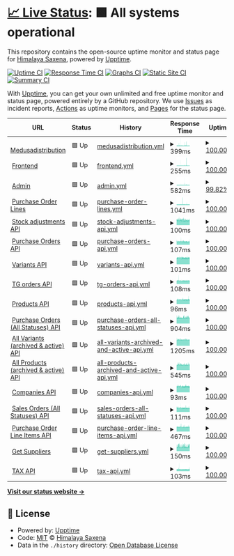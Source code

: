 # [📈 Live Status](https://demo.upptime.js.org): <!--live status--> **🟩 All systems operational**

This repository contains the open-source uptime monitor and status page for [Himalaya Saxena](https://demo.upptime.js.org), powered by [Upptime](https://github.com/upptime/upptime).

[![Uptime CI](https://github.com/himalayadevo/medusa_monitoring/workflows/Uptime%20CI/badge.svg)](https://github.com/himalayadevo/medusa_monitoring/actions?query=workflow%3A%22Uptime+CI%22)
[![Response Time CI](https://github.com/himalayadevo/medusa_monitoring/workflows/Response%20Time%20CI/badge.svg)](https://github.com/himalayadevo/medusa_monitoring/actions?query=workflow%3A%22Response+Time+CI%22)
[![Graphs CI](https://github.com/himalayadevo/medusa_monitoring/workflows/Graphs%20CI/badge.svg)](https://github.com/himalayadevo/medusa_monitoring/actions?query=workflow%3A%22Graphs+CI%22)
[![Static Site CI](https://github.com/himalayadevo/medusa_monitoring/workflows/Static%20Site%20CI/badge.svg)](https://github.com/himalayadevo/medusa_monitoring/actions?query=workflow%3A%22Static+Site+CI%22)
[![Summary CI](https://github.com/himalayadevo/medusa_monitoring/workflows/Summary%20CI/badge.svg)](https://github.com/himalayadevo/medusa_monitoring/actions?query=workflow%3A%22Summary+CI%22)

With [Upptime](https://upptime.js.org), you can get your own unlimited and free uptime monitor and status page, powered entirely by a GitHub repository. We use [Issues](https://github.com/himalayadevo/medusa_monitoring/issues) as incident reports, [Actions](https://github.com/himalayadevo/medusa_monitoring/actions) as uptime monitors, and [Pages](https://demo.upptime.js.org) for the status page.

<!--start: status pages-->
<!-- This summary is generated by Upptime (https://github.com/upptime/upptime) -->
<!-- Do not edit this manually, your changes will be overwritten -->
<!-- prettier-ignore -->
| URL | Status | History | Response Time | Uptime |
| --- | ------ | ------- | ------------- | ------ |
| <img alt="" src="https://favicons.githubusercontent.com/medusadistribution.com" height="13"> [Medusadistribution](https://medusadistribution.com/) | 🟩 Up | [medusadistribution.yml](https://github.com/himalayadevo/medusa_monitoring/commits/HEAD/history/medusadistribution.yml) | <details><summary><img alt="Response time graph" src="./graphs/medusadistribution/response-time-week.png" height="20"> 399ms</summary><br><a href="https://himalayadevo.github.io/medusa_monitoring/history/medusadistribution"><img alt="Response time 398" src="https://img.shields.io/endpoint?url=https%3A%2F%2Fraw.githubusercontent.com%2Fhimalayadevo%2Fmedusa_monitoring%2FHEAD%2Fapi%2Fmedusadistribution%2Fresponse-time.json"></a><br><a href="https://himalayadevo.github.io/medusa_monitoring/history/medusadistribution"><img alt="24-hour response time 356" src="https://img.shields.io/endpoint?url=https%3A%2F%2Fraw.githubusercontent.com%2Fhimalayadevo%2Fmedusa_monitoring%2FHEAD%2Fapi%2Fmedusadistribution%2Fresponse-time-day.json"></a><br><a href="https://himalayadevo.github.io/medusa_monitoring/history/medusadistribution"><img alt="7-day response time 399" src="https://img.shields.io/endpoint?url=https%3A%2F%2Fraw.githubusercontent.com%2Fhimalayadevo%2Fmedusa_monitoring%2FHEAD%2Fapi%2Fmedusadistribution%2Fresponse-time-week.json"></a><br><a href="https://himalayadevo.github.io/medusa_monitoring/history/medusadistribution"><img alt="30-day response time 398" src="https://img.shields.io/endpoint?url=https%3A%2F%2Fraw.githubusercontent.com%2Fhimalayadevo%2Fmedusa_monitoring%2FHEAD%2Fapi%2Fmedusadistribution%2Fresponse-time-month.json"></a><br><a href="https://himalayadevo.github.io/medusa_monitoring/history/medusadistribution"><img alt="1-year response time 398" src="https://img.shields.io/endpoint?url=https%3A%2F%2Fraw.githubusercontent.com%2Fhimalayadevo%2Fmedusa_monitoring%2FHEAD%2Fapi%2Fmedusadistribution%2Fresponse-time-year.json"></a></details> | <details><summary><a href="https://himalayadevo.github.io/medusa_monitoring/history/medusadistribution">100.00%</a></summary><a href="https://himalayadevo.github.io/medusa_monitoring/history/medusadistribution"><img alt="All-time uptime 100.00%" src="https://img.shields.io/endpoint?url=https%3A%2F%2Fraw.githubusercontent.com%2Fhimalayadevo%2Fmedusa_monitoring%2FHEAD%2Fapi%2Fmedusadistribution%2Fuptime.json"></a><br><a href="https://himalayadevo.github.io/medusa_monitoring/history/medusadistribution"><img alt="24-hour uptime 100.00%" src="https://img.shields.io/endpoint?url=https%3A%2F%2Fraw.githubusercontent.com%2Fhimalayadevo%2Fmedusa_monitoring%2FHEAD%2Fapi%2Fmedusadistribution%2Fuptime-day.json"></a><br><a href="https://himalayadevo.github.io/medusa_monitoring/history/medusadistribution"><img alt="7-day uptime 100.00%" src="https://img.shields.io/endpoint?url=https%3A%2F%2Fraw.githubusercontent.com%2Fhimalayadevo%2Fmedusa_monitoring%2FHEAD%2Fapi%2Fmedusadistribution%2Fuptime-week.json"></a><br><a href="https://himalayadevo.github.io/medusa_monitoring/history/medusadistribution"><img alt="30-day uptime 100.00%" src="https://img.shields.io/endpoint?url=https%3A%2F%2Fraw.githubusercontent.com%2Fhimalayadevo%2Fmedusa_monitoring%2FHEAD%2Fapi%2Fmedusadistribution%2Fuptime-month.json"></a><br><a href="https://himalayadevo.github.io/medusa_monitoring/history/medusadistribution"><img alt="1-year uptime 100.00%" src="https://img.shields.io/endpoint?url=https%3A%2F%2Fraw.githubusercontent.com%2Fhimalayadevo%2Fmedusa_monitoring%2FHEAD%2Fapi%2Fmedusadistribution%2Fuptime-year.json"></a></details>
| <img alt="" src="https://favicons.githubusercontent.com/beta.medusadistribution.com" height="13"> [Frontend](https://beta.medusadistribution.com/) | 🟩 Up | [frontend.yml](https://github.com/himalayadevo/medusa_monitoring/commits/HEAD/history/frontend.yml) | <details><summary><img alt="Response time graph" src="./graphs/frontend/response-time-week.png" height="20"> 255ms</summary><br><a href="https://himalayadevo.github.io/medusa_monitoring/history/frontend"><img alt="Response time 253" src="https://img.shields.io/endpoint?url=https%3A%2F%2Fraw.githubusercontent.com%2Fhimalayadevo%2Fmedusa_monitoring%2FHEAD%2Fapi%2Ffrontend%2Fresponse-time.json"></a><br><a href="https://himalayadevo.github.io/medusa_monitoring/history/frontend"><img alt="24-hour response time 221" src="https://img.shields.io/endpoint?url=https%3A%2F%2Fraw.githubusercontent.com%2Fhimalayadevo%2Fmedusa_monitoring%2FHEAD%2Fapi%2Ffrontend%2Fresponse-time-day.json"></a><br><a href="https://himalayadevo.github.io/medusa_monitoring/history/frontend"><img alt="7-day response time 255" src="https://img.shields.io/endpoint?url=https%3A%2F%2Fraw.githubusercontent.com%2Fhimalayadevo%2Fmedusa_monitoring%2FHEAD%2Fapi%2Ffrontend%2Fresponse-time-week.json"></a><br><a href="https://himalayadevo.github.io/medusa_monitoring/history/frontend"><img alt="30-day response time 253" src="https://img.shields.io/endpoint?url=https%3A%2F%2Fraw.githubusercontent.com%2Fhimalayadevo%2Fmedusa_monitoring%2FHEAD%2Fapi%2Ffrontend%2Fresponse-time-month.json"></a><br><a href="https://himalayadevo.github.io/medusa_monitoring/history/frontend"><img alt="1-year response time 253" src="https://img.shields.io/endpoint?url=https%3A%2F%2Fraw.githubusercontent.com%2Fhimalayadevo%2Fmedusa_monitoring%2FHEAD%2Fapi%2Ffrontend%2Fresponse-time-year.json"></a></details> | <details><summary><a href="https://himalayadevo.github.io/medusa_monitoring/history/frontend">100.00%</a></summary><a href="https://himalayadevo.github.io/medusa_monitoring/history/frontend"><img alt="All-time uptime 100.00%" src="https://img.shields.io/endpoint?url=https%3A%2F%2Fraw.githubusercontent.com%2Fhimalayadevo%2Fmedusa_monitoring%2FHEAD%2Fapi%2Ffrontend%2Fuptime.json"></a><br><a href="https://himalayadevo.github.io/medusa_monitoring/history/frontend"><img alt="24-hour uptime 100.00%" src="https://img.shields.io/endpoint?url=https%3A%2F%2Fraw.githubusercontent.com%2Fhimalayadevo%2Fmedusa_monitoring%2FHEAD%2Fapi%2Ffrontend%2Fuptime-day.json"></a><br><a href="https://himalayadevo.github.io/medusa_monitoring/history/frontend"><img alt="7-day uptime 100.00%" src="https://img.shields.io/endpoint?url=https%3A%2F%2Fraw.githubusercontent.com%2Fhimalayadevo%2Fmedusa_monitoring%2FHEAD%2Fapi%2Ffrontend%2Fuptime-week.json"></a><br><a href="https://himalayadevo.github.io/medusa_monitoring/history/frontend"><img alt="30-day uptime 100.00%" src="https://img.shields.io/endpoint?url=https%3A%2F%2Fraw.githubusercontent.com%2Fhimalayadevo%2Fmedusa_monitoring%2FHEAD%2Fapi%2Ffrontend%2Fuptime-month.json"></a><br><a href="https://himalayadevo.github.io/medusa_monitoring/history/frontend"><img alt="1-year uptime 100.00%" src="https://img.shields.io/endpoint?url=https%3A%2F%2Fraw.githubusercontent.com%2Fhimalayadevo%2Fmedusa_monitoring%2FHEAD%2Fapi%2Ffrontend%2Fuptime-year.json"></a></details>
| <img alt="" src="https://favicons.githubusercontent.com/admin.medusadistribution.com" height="13"> [Admin](https://admin.medusadistribution.com/) | 🟩 Up | [admin.yml](https://github.com/himalayadevo/medusa_monitoring/commits/HEAD/history/admin.yml) | <details><summary><img alt="Response time graph" src="./graphs/admin/response-time-week.png" height="20"> 582ms</summary><br><a href="https://himalayadevo.github.io/medusa_monitoring/history/admin"><img alt="Response time 628" src="https://img.shields.io/endpoint?url=https%3A%2F%2Fraw.githubusercontent.com%2Fhimalayadevo%2Fmedusa_monitoring%2FHEAD%2Fapi%2Fadmin%2Fresponse-time.json"></a><br><a href="https://himalayadevo.github.io/medusa_monitoring/history/admin"><img alt="24-hour response time 541" src="https://img.shields.io/endpoint?url=https%3A%2F%2Fraw.githubusercontent.com%2Fhimalayadevo%2Fmedusa_monitoring%2FHEAD%2Fapi%2Fadmin%2Fresponse-time-day.json"></a><br><a href="https://himalayadevo.github.io/medusa_monitoring/history/admin"><img alt="7-day response time 582" src="https://img.shields.io/endpoint?url=https%3A%2F%2Fraw.githubusercontent.com%2Fhimalayadevo%2Fmedusa_monitoring%2FHEAD%2Fapi%2Fadmin%2Fresponse-time-week.json"></a><br><a href="https://himalayadevo.github.io/medusa_monitoring/history/admin"><img alt="30-day response time 628" src="https://img.shields.io/endpoint?url=https%3A%2F%2Fraw.githubusercontent.com%2Fhimalayadevo%2Fmedusa_monitoring%2FHEAD%2Fapi%2Fadmin%2Fresponse-time-month.json"></a><br><a href="https://himalayadevo.github.io/medusa_monitoring/history/admin"><img alt="1-year response time 628" src="https://img.shields.io/endpoint?url=https%3A%2F%2Fraw.githubusercontent.com%2Fhimalayadevo%2Fmedusa_monitoring%2FHEAD%2Fapi%2Fadmin%2Fresponse-time-year.json"></a></details> | <details><summary><a href="https://himalayadevo.github.io/medusa_monitoring/history/admin">99.82%</a></summary><a href="https://himalayadevo.github.io/medusa_monitoring/history/admin"><img alt="All-time uptime 99.84%" src="https://img.shields.io/endpoint?url=https%3A%2F%2Fraw.githubusercontent.com%2Fhimalayadevo%2Fmedusa_monitoring%2FHEAD%2Fapi%2Fadmin%2Fuptime.json"></a><br><a href="https://himalayadevo.github.io/medusa_monitoring/history/admin"><img alt="24-hour uptime 100.00%" src="https://img.shields.io/endpoint?url=https%3A%2F%2Fraw.githubusercontent.com%2Fhimalayadevo%2Fmedusa_monitoring%2FHEAD%2Fapi%2Fadmin%2Fuptime-day.json"></a><br><a href="https://himalayadevo.github.io/medusa_monitoring/history/admin"><img alt="7-day uptime 99.82%" src="https://img.shields.io/endpoint?url=https%3A%2F%2Fraw.githubusercontent.com%2Fhimalayadevo%2Fmedusa_monitoring%2FHEAD%2Fapi%2Fadmin%2Fuptime-week.json"></a><br><a href="https://himalayadevo.github.io/medusa_monitoring/history/admin"><img alt="30-day uptime 99.84%" src="https://img.shields.io/endpoint?url=https%3A%2F%2Fraw.githubusercontent.com%2Fhimalayadevo%2Fmedusa_monitoring%2FHEAD%2Fapi%2Fadmin%2Fuptime-month.json"></a><br><a href="https://himalayadevo.github.io/medusa_monitoring/history/admin"><img alt="1-year uptime 99.84%" src="https://img.shields.io/endpoint?url=https%3A%2F%2Fraw.githubusercontent.com%2Fhimalayadevo%2Fmedusa_monitoring%2FHEAD%2Fapi%2Fadmin%2Fuptime-year.json"></a></details>
| <img alt="" src="https://favicons.githubusercontent.com/api.tradegecko.com" height="13"> [Purchase Order Lines](https://api.tradegecko.com/purchase_order_line_items?limit=250&page=next) | 🟩 Up | [purchase-order-lines.yml](https://github.com/himalayadevo/medusa_monitoring/commits/HEAD/history/purchase-order-lines.yml) | <details><summary><img alt="Response time graph" src="./graphs/purchase-order-lines/response-time-week.png" height="20"> 1041ms</summary><br><a href="https://himalayadevo.github.io/medusa_monitoring/history/purchase-order-lines"><img alt="Response time 1041" src="https://img.shields.io/endpoint?url=https%3A%2F%2Fraw.githubusercontent.com%2Fhimalayadevo%2Fmedusa_monitoring%2FHEAD%2Fapi%2Fpurchase-order-lines%2Fresponse-time.json"></a><br><a href="https://himalayadevo.github.io/medusa_monitoring/history/purchase-order-lines"><img alt="24-hour response time 1028" src="https://img.shields.io/endpoint?url=https%3A%2F%2Fraw.githubusercontent.com%2Fhimalayadevo%2Fmedusa_monitoring%2FHEAD%2Fapi%2Fpurchase-order-lines%2Fresponse-time-day.json"></a><br><a href="https://himalayadevo.github.io/medusa_monitoring/history/purchase-order-lines"><img alt="7-day response time 1041" src="https://img.shields.io/endpoint?url=https%3A%2F%2Fraw.githubusercontent.com%2Fhimalayadevo%2Fmedusa_monitoring%2FHEAD%2Fapi%2Fpurchase-order-lines%2Fresponse-time-week.json"></a><br><a href="https://himalayadevo.github.io/medusa_monitoring/history/purchase-order-lines"><img alt="30-day response time 1041" src="https://img.shields.io/endpoint?url=https%3A%2F%2Fraw.githubusercontent.com%2Fhimalayadevo%2Fmedusa_monitoring%2FHEAD%2Fapi%2Fpurchase-order-lines%2Fresponse-time-month.json"></a><br><a href="https://himalayadevo.github.io/medusa_monitoring/history/purchase-order-lines"><img alt="1-year response time 1041" src="https://img.shields.io/endpoint?url=https%3A%2F%2Fraw.githubusercontent.com%2Fhimalayadevo%2Fmedusa_monitoring%2FHEAD%2Fapi%2Fpurchase-order-lines%2Fresponse-time-year.json"></a></details> | <details><summary><a href="https://himalayadevo.github.io/medusa_monitoring/history/purchase-order-lines">100.00%</a></summary><a href="https://himalayadevo.github.io/medusa_monitoring/history/purchase-order-lines"><img alt="All-time uptime 100.00%" src="https://img.shields.io/endpoint?url=https%3A%2F%2Fraw.githubusercontent.com%2Fhimalayadevo%2Fmedusa_monitoring%2FHEAD%2Fapi%2Fpurchase-order-lines%2Fuptime.json"></a><br><a href="https://himalayadevo.github.io/medusa_monitoring/history/purchase-order-lines"><img alt="24-hour uptime 100.00%" src="https://img.shields.io/endpoint?url=https%3A%2F%2Fraw.githubusercontent.com%2Fhimalayadevo%2Fmedusa_monitoring%2FHEAD%2Fapi%2Fpurchase-order-lines%2Fuptime-day.json"></a><br><a href="https://himalayadevo.github.io/medusa_monitoring/history/purchase-order-lines"><img alt="7-day uptime 100.00%" src="https://img.shields.io/endpoint?url=https%3A%2F%2Fraw.githubusercontent.com%2Fhimalayadevo%2Fmedusa_monitoring%2FHEAD%2Fapi%2Fpurchase-order-lines%2Fuptime-week.json"></a><br><a href="https://himalayadevo.github.io/medusa_monitoring/history/purchase-order-lines"><img alt="30-day uptime 100.00%" src="https://img.shields.io/endpoint?url=https%3A%2F%2Fraw.githubusercontent.com%2Fhimalayadevo%2Fmedusa_monitoring%2FHEAD%2Fapi%2Fpurchase-order-lines%2Fuptime-month.json"></a><br><a href="https://himalayadevo.github.io/medusa_monitoring/history/purchase-order-lines"><img alt="1-year uptime 100.00%" src="https://img.shields.io/endpoint?url=https%3A%2F%2Fraw.githubusercontent.com%2Fhimalayadevo%2Fmedusa_monitoring%2FHEAD%2Fapi%2Fpurchase-order-lines%2Fuptime-year.json"></a></details>
| <img alt="" src="https://favicons.githubusercontent.com/api.tradegecko.com" height="13"> [Stock adjustments API](https://api.tradegecko.com/stock_adjustments/6114387) | 🟩 Up | [stock-adjustments-api.yml](https://github.com/himalayadevo/medusa_monitoring/commits/HEAD/history/stock-adjustments-api.yml) | <details><summary><img alt="Response time graph" src="./graphs/stock-adjustments-api/response-time-week.png" height="20"> 100ms</summary><br><a href="https://himalayadevo.github.io/medusa_monitoring/history/stock-adjustments-api"><img alt="Response time 100" src="https://img.shields.io/endpoint?url=https%3A%2F%2Fraw.githubusercontent.com%2Fhimalayadevo%2Fmedusa_monitoring%2FHEAD%2Fapi%2Fstock-adjustments-api%2Fresponse-time.json"></a><br><a href="https://himalayadevo.github.io/medusa_monitoring/history/stock-adjustments-api"><img alt="24-hour response time 95" src="https://img.shields.io/endpoint?url=https%3A%2F%2Fraw.githubusercontent.com%2Fhimalayadevo%2Fmedusa_monitoring%2FHEAD%2Fapi%2Fstock-adjustments-api%2Fresponse-time-day.json"></a><br><a href="https://himalayadevo.github.io/medusa_monitoring/history/stock-adjustments-api"><img alt="7-day response time 100" src="https://img.shields.io/endpoint?url=https%3A%2F%2Fraw.githubusercontent.com%2Fhimalayadevo%2Fmedusa_monitoring%2FHEAD%2Fapi%2Fstock-adjustments-api%2Fresponse-time-week.json"></a><br><a href="https://himalayadevo.github.io/medusa_monitoring/history/stock-adjustments-api"><img alt="30-day response time 100" src="https://img.shields.io/endpoint?url=https%3A%2F%2Fraw.githubusercontent.com%2Fhimalayadevo%2Fmedusa_monitoring%2FHEAD%2Fapi%2Fstock-adjustments-api%2Fresponse-time-month.json"></a><br><a href="https://himalayadevo.github.io/medusa_monitoring/history/stock-adjustments-api"><img alt="1-year response time 100" src="https://img.shields.io/endpoint?url=https%3A%2F%2Fraw.githubusercontent.com%2Fhimalayadevo%2Fmedusa_monitoring%2FHEAD%2Fapi%2Fstock-adjustments-api%2Fresponse-time-year.json"></a></details> | <details><summary><a href="https://himalayadevo.github.io/medusa_monitoring/history/stock-adjustments-api">100.00%</a></summary><a href="https://himalayadevo.github.io/medusa_monitoring/history/stock-adjustments-api"><img alt="All-time uptime 100.00%" src="https://img.shields.io/endpoint?url=https%3A%2F%2Fraw.githubusercontent.com%2Fhimalayadevo%2Fmedusa_monitoring%2FHEAD%2Fapi%2Fstock-adjustments-api%2Fuptime.json"></a><br><a href="https://himalayadevo.github.io/medusa_monitoring/history/stock-adjustments-api"><img alt="24-hour uptime 100.00%" src="https://img.shields.io/endpoint?url=https%3A%2F%2Fraw.githubusercontent.com%2Fhimalayadevo%2Fmedusa_monitoring%2FHEAD%2Fapi%2Fstock-adjustments-api%2Fuptime-day.json"></a><br><a href="https://himalayadevo.github.io/medusa_monitoring/history/stock-adjustments-api"><img alt="7-day uptime 100.00%" src="https://img.shields.io/endpoint?url=https%3A%2F%2Fraw.githubusercontent.com%2Fhimalayadevo%2Fmedusa_monitoring%2FHEAD%2Fapi%2Fstock-adjustments-api%2Fuptime-week.json"></a><br><a href="https://himalayadevo.github.io/medusa_monitoring/history/stock-adjustments-api"><img alt="30-day uptime 100.00%" src="https://img.shields.io/endpoint?url=https%3A%2F%2Fraw.githubusercontent.com%2Fhimalayadevo%2Fmedusa_monitoring%2FHEAD%2Fapi%2Fstock-adjustments-api%2Fuptime-month.json"></a><br><a href="https://himalayadevo.github.io/medusa_monitoring/history/stock-adjustments-api"><img alt="1-year uptime 100.00%" src="https://img.shields.io/endpoint?url=https%3A%2F%2Fraw.githubusercontent.com%2Fhimalayadevo%2Fmedusa_monitoring%2FHEAD%2Fapi%2Fstock-adjustments-api%2Fuptime-year.json"></a></details>
| <img alt="" src="https://favicons.githubusercontent.com/api.tradegecko.com" height="13"> [Purchase Orders API](https://api.tradegecko.com/purchase_orders/1711730) | 🟩 Up | [purchase-orders-api.yml](https://github.com/himalayadevo/medusa_monitoring/commits/HEAD/history/purchase-orders-api.yml) | <details><summary><img alt="Response time graph" src="./graphs/purchase-orders-api/response-time-week.png" height="20"> 107ms</summary><br><a href="https://himalayadevo.github.io/medusa_monitoring/history/purchase-orders-api"><img alt="Response time 107" src="https://img.shields.io/endpoint?url=https%3A%2F%2Fraw.githubusercontent.com%2Fhimalayadevo%2Fmedusa_monitoring%2FHEAD%2Fapi%2Fpurchase-orders-api%2Fresponse-time.json"></a><br><a href="https://himalayadevo.github.io/medusa_monitoring/history/purchase-orders-api"><img alt="24-hour response time 103" src="https://img.shields.io/endpoint?url=https%3A%2F%2Fraw.githubusercontent.com%2Fhimalayadevo%2Fmedusa_monitoring%2FHEAD%2Fapi%2Fpurchase-orders-api%2Fresponse-time-day.json"></a><br><a href="https://himalayadevo.github.io/medusa_monitoring/history/purchase-orders-api"><img alt="7-day response time 107" src="https://img.shields.io/endpoint?url=https%3A%2F%2Fraw.githubusercontent.com%2Fhimalayadevo%2Fmedusa_monitoring%2FHEAD%2Fapi%2Fpurchase-orders-api%2Fresponse-time-week.json"></a><br><a href="https://himalayadevo.github.io/medusa_monitoring/history/purchase-orders-api"><img alt="30-day response time 107" src="https://img.shields.io/endpoint?url=https%3A%2F%2Fraw.githubusercontent.com%2Fhimalayadevo%2Fmedusa_monitoring%2FHEAD%2Fapi%2Fpurchase-orders-api%2Fresponse-time-month.json"></a><br><a href="https://himalayadevo.github.io/medusa_monitoring/history/purchase-orders-api"><img alt="1-year response time 107" src="https://img.shields.io/endpoint?url=https%3A%2F%2Fraw.githubusercontent.com%2Fhimalayadevo%2Fmedusa_monitoring%2FHEAD%2Fapi%2Fpurchase-orders-api%2Fresponse-time-year.json"></a></details> | <details><summary><a href="https://himalayadevo.github.io/medusa_monitoring/history/purchase-orders-api">100.00%</a></summary><a href="https://himalayadevo.github.io/medusa_monitoring/history/purchase-orders-api"><img alt="All-time uptime 100.00%" src="https://img.shields.io/endpoint?url=https%3A%2F%2Fraw.githubusercontent.com%2Fhimalayadevo%2Fmedusa_monitoring%2FHEAD%2Fapi%2Fpurchase-orders-api%2Fuptime.json"></a><br><a href="https://himalayadevo.github.io/medusa_monitoring/history/purchase-orders-api"><img alt="24-hour uptime 100.00%" src="https://img.shields.io/endpoint?url=https%3A%2F%2Fraw.githubusercontent.com%2Fhimalayadevo%2Fmedusa_monitoring%2FHEAD%2Fapi%2Fpurchase-orders-api%2Fuptime-day.json"></a><br><a href="https://himalayadevo.github.io/medusa_monitoring/history/purchase-orders-api"><img alt="7-day uptime 100.00%" src="https://img.shields.io/endpoint?url=https%3A%2F%2Fraw.githubusercontent.com%2Fhimalayadevo%2Fmedusa_monitoring%2FHEAD%2Fapi%2Fpurchase-orders-api%2Fuptime-week.json"></a><br><a href="https://himalayadevo.github.io/medusa_monitoring/history/purchase-orders-api"><img alt="30-day uptime 100.00%" src="https://img.shields.io/endpoint?url=https%3A%2F%2Fraw.githubusercontent.com%2Fhimalayadevo%2Fmedusa_monitoring%2FHEAD%2Fapi%2Fpurchase-orders-api%2Fuptime-month.json"></a><br><a href="https://himalayadevo.github.io/medusa_monitoring/history/purchase-orders-api"><img alt="1-year uptime 100.00%" src="https://img.shields.io/endpoint?url=https%3A%2F%2Fraw.githubusercontent.com%2Fhimalayadevo%2Fmedusa_monitoring%2FHEAD%2Fapi%2Fpurchase-orders-api%2Fuptime-year.json"></a></details>
| <img alt="" src="https://favicons.githubusercontent.com/api.tradegecko.com" height="13"> [Variants API](https://api.tradegecko.com/variants/70061913) | 🟩 Up | [variants-api.yml](https://github.com/himalayadevo/medusa_monitoring/commits/HEAD/history/variants-api.yml) | <details><summary><img alt="Response time graph" src="./graphs/variants-api/response-time-week.png" height="20"> 101ms</summary><br><a href="https://himalayadevo.github.io/medusa_monitoring/history/variants-api"><img alt="Response time 101" src="https://img.shields.io/endpoint?url=https%3A%2F%2Fraw.githubusercontent.com%2Fhimalayadevo%2Fmedusa_monitoring%2FHEAD%2Fapi%2Fvariants-api%2Fresponse-time.json"></a><br><a href="https://himalayadevo.github.io/medusa_monitoring/history/variants-api"><img alt="24-hour response time 100" src="https://img.shields.io/endpoint?url=https%3A%2F%2Fraw.githubusercontent.com%2Fhimalayadevo%2Fmedusa_monitoring%2FHEAD%2Fapi%2Fvariants-api%2Fresponse-time-day.json"></a><br><a href="https://himalayadevo.github.io/medusa_monitoring/history/variants-api"><img alt="7-day response time 101" src="https://img.shields.io/endpoint?url=https%3A%2F%2Fraw.githubusercontent.com%2Fhimalayadevo%2Fmedusa_monitoring%2FHEAD%2Fapi%2Fvariants-api%2Fresponse-time-week.json"></a><br><a href="https://himalayadevo.github.io/medusa_monitoring/history/variants-api"><img alt="30-day response time 101" src="https://img.shields.io/endpoint?url=https%3A%2F%2Fraw.githubusercontent.com%2Fhimalayadevo%2Fmedusa_monitoring%2FHEAD%2Fapi%2Fvariants-api%2Fresponse-time-month.json"></a><br><a href="https://himalayadevo.github.io/medusa_monitoring/history/variants-api"><img alt="1-year response time 101" src="https://img.shields.io/endpoint?url=https%3A%2F%2Fraw.githubusercontent.com%2Fhimalayadevo%2Fmedusa_monitoring%2FHEAD%2Fapi%2Fvariants-api%2Fresponse-time-year.json"></a></details> | <details><summary><a href="https://himalayadevo.github.io/medusa_monitoring/history/variants-api">100.00%</a></summary><a href="https://himalayadevo.github.io/medusa_monitoring/history/variants-api"><img alt="All-time uptime 100.00%" src="https://img.shields.io/endpoint?url=https%3A%2F%2Fraw.githubusercontent.com%2Fhimalayadevo%2Fmedusa_monitoring%2FHEAD%2Fapi%2Fvariants-api%2Fuptime.json"></a><br><a href="https://himalayadevo.github.io/medusa_monitoring/history/variants-api"><img alt="24-hour uptime 100.00%" src="https://img.shields.io/endpoint?url=https%3A%2F%2Fraw.githubusercontent.com%2Fhimalayadevo%2Fmedusa_monitoring%2FHEAD%2Fapi%2Fvariants-api%2Fuptime-day.json"></a><br><a href="https://himalayadevo.github.io/medusa_monitoring/history/variants-api"><img alt="7-day uptime 100.00%" src="https://img.shields.io/endpoint?url=https%3A%2F%2Fraw.githubusercontent.com%2Fhimalayadevo%2Fmedusa_monitoring%2FHEAD%2Fapi%2Fvariants-api%2Fuptime-week.json"></a><br><a href="https://himalayadevo.github.io/medusa_monitoring/history/variants-api"><img alt="30-day uptime 100.00%" src="https://img.shields.io/endpoint?url=https%3A%2F%2Fraw.githubusercontent.com%2Fhimalayadevo%2Fmedusa_monitoring%2FHEAD%2Fapi%2Fvariants-api%2Fuptime-month.json"></a><br><a href="https://himalayadevo.github.io/medusa_monitoring/history/variants-api"><img alt="1-year uptime 100.00%" src="https://img.shields.io/endpoint?url=https%3A%2F%2Fraw.githubusercontent.com%2Fhimalayadevo%2Fmedusa_monitoring%2FHEAD%2Fapi%2Fvariants-api%2Fuptime-year.json"></a></details>
| <img alt="" src="https://favicons.githubusercontent.com/api.tradegecko.com" height="13"> [TG orders API](https://api.tradegecko.com/orders/91163271) | 🟩 Up | [tg-orders-api.yml](https://github.com/himalayadevo/medusa_monitoring/commits/HEAD/history/tg-orders-api.yml) | <details><summary><img alt="Response time graph" src="./graphs/tg-orders-api/response-time-week.png" height="20"> 108ms</summary><br><a href="https://himalayadevo.github.io/medusa_monitoring/history/tg-orders-api"><img alt="Response time 108" src="https://img.shields.io/endpoint?url=https%3A%2F%2Fraw.githubusercontent.com%2Fhimalayadevo%2Fmedusa_monitoring%2FHEAD%2Fapi%2Ftg-orders-api%2Fresponse-time.json"></a><br><a href="https://himalayadevo.github.io/medusa_monitoring/history/tg-orders-api"><img alt="24-hour response time 106" src="https://img.shields.io/endpoint?url=https%3A%2F%2Fraw.githubusercontent.com%2Fhimalayadevo%2Fmedusa_monitoring%2FHEAD%2Fapi%2Ftg-orders-api%2Fresponse-time-day.json"></a><br><a href="https://himalayadevo.github.io/medusa_monitoring/history/tg-orders-api"><img alt="7-day response time 108" src="https://img.shields.io/endpoint?url=https%3A%2F%2Fraw.githubusercontent.com%2Fhimalayadevo%2Fmedusa_monitoring%2FHEAD%2Fapi%2Ftg-orders-api%2Fresponse-time-week.json"></a><br><a href="https://himalayadevo.github.io/medusa_monitoring/history/tg-orders-api"><img alt="30-day response time 108" src="https://img.shields.io/endpoint?url=https%3A%2F%2Fraw.githubusercontent.com%2Fhimalayadevo%2Fmedusa_monitoring%2FHEAD%2Fapi%2Ftg-orders-api%2Fresponse-time-month.json"></a><br><a href="https://himalayadevo.github.io/medusa_monitoring/history/tg-orders-api"><img alt="1-year response time 108" src="https://img.shields.io/endpoint?url=https%3A%2F%2Fraw.githubusercontent.com%2Fhimalayadevo%2Fmedusa_monitoring%2FHEAD%2Fapi%2Ftg-orders-api%2Fresponse-time-year.json"></a></details> | <details><summary><a href="https://himalayadevo.github.io/medusa_monitoring/history/tg-orders-api">100.00%</a></summary><a href="https://himalayadevo.github.io/medusa_monitoring/history/tg-orders-api"><img alt="All-time uptime 100.00%" src="https://img.shields.io/endpoint?url=https%3A%2F%2Fraw.githubusercontent.com%2Fhimalayadevo%2Fmedusa_monitoring%2FHEAD%2Fapi%2Ftg-orders-api%2Fuptime.json"></a><br><a href="https://himalayadevo.github.io/medusa_monitoring/history/tg-orders-api"><img alt="24-hour uptime 100.00%" src="https://img.shields.io/endpoint?url=https%3A%2F%2Fraw.githubusercontent.com%2Fhimalayadevo%2Fmedusa_monitoring%2FHEAD%2Fapi%2Ftg-orders-api%2Fuptime-day.json"></a><br><a href="https://himalayadevo.github.io/medusa_monitoring/history/tg-orders-api"><img alt="7-day uptime 100.00%" src="https://img.shields.io/endpoint?url=https%3A%2F%2Fraw.githubusercontent.com%2Fhimalayadevo%2Fmedusa_monitoring%2FHEAD%2Fapi%2Ftg-orders-api%2Fuptime-week.json"></a><br><a href="https://himalayadevo.github.io/medusa_monitoring/history/tg-orders-api"><img alt="30-day uptime 100.00%" src="https://img.shields.io/endpoint?url=https%3A%2F%2Fraw.githubusercontent.com%2Fhimalayadevo%2Fmedusa_monitoring%2FHEAD%2Fapi%2Ftg-orders-api%2Fuptime-month.json"></a><br><a href="https://himalayadevo.github.io/medusa_monitoring/history/tg-orders-api"><img alt="1-year uptime 100.00%" src="https://img.shields.io/endpoint?url=https%3A%2F%2Fraw.githubusercontent.com%2Fhimalayadevo%2Fmedusa_monitoring%2FHEAD%2Fapi%2Ftg-orders-api%2Fuptime-year.json"></a></details>
| <img alt="" src="https://favicons.githubusercontent.com/api.tradegecko.com" height="13"> [Products API](https://api.tradegecko.com/products/39126162) | 🟩 Up | [products-api.yml](https://github.com/himalayadevo/medusa_monitoring/commits/HEAD/history/products-api.yml) | <details><summary><img alt="Response time graph" src="./graphs/products-api/response-time-week.png" height="20"> 96ms</summary><br><a href="https://himalayadevo.github.io/medusa_monitoring/history/products-api"><img alt="Response time 96" src="https://img.shields.io/endpoint?url=https%3A%2F%2Fraw.githubusercontent.com%2Fhimalayadevo%2Fmedusa_monitoring%2FHEAD%2Fapi%2Fproducts-api%2Fresponse-time.json"></a><br><a href="https://himalayadevo.github.io/medusa_monitoring/history/products-api"><img alt="24-hour response time 95" src="https://img.shields.io/endpoint?url=https%3A%2F%2Fraw.githubusercontent.com%2Fhimalayadevo%2Fmedusa_monitoring%2FHEAD%2Fapi%2Fproducts-api%2Fresponse-time-day.json"></a><br><a href="https://himalayadevo.github.io/medusa_monitoring/history/products-api"><img alt="7-day response time 96" src="https://img.shields.io/endpoint?url=https%3A%2F%2Fraw.githubusercontent.com%2Fhimalayadevo%2Fmedusa_monitoring%2FHEAD%2Fapi%2Fproducts-api%2Fresponse-time-week.json"></a><br><a href="https://himalayadevo.github.io/medusa_monitoring/history/products-api"><img alt="30-day response time 96" src="https://img.shields.io/endpoint?url=https%3A%2F%2Fraw.githubusercontent.com%2Fhimalayadevo%2Fmedusa_monitoring%2FHEAD%2Fapi%2Fproducts-api%2Fresponse-time-month.json"></a><br><a href="https://himalayadevo.github.io/medusa_monitoring/history/products-api"><img alt="1-year response time 96" src="https://img.shields.io/endpoint?url=https%3A%2F%2Fraw.githubusercontent.com%2Fhimalayadevo%2Fmedusa_monitoring%2FHEAD%2Fapi%2Fproducts-api%2Fresponse-time-year.json"></a></details> | <details><summary><a href="https://himalayadevo.github.io/medusa_monitoring/history/products-api">100.00%</a></summary><a href="https://himalayadevo.github.io/medusa_monitoring/history/products-api"><img alt="All-time uptime 100.00%" src="https://img.shields.io/endpoint?url=https%3A%2F%2Fraw.githubusercontent.com%2Fhimalayadevo%2Fmedusa_monitoring%2FHEAD%2Fapi%2Fproducts-api%2Fuptime.json"></a><br><a href="https://himalayadevo.github.io/medusa_monitoring/history/products-api"><img alt="24-hour uptime 100.00%" src="https://img.shields.io/endpoint?url=https%3A%2F%2Fraw.githubusercontent.com%2Fhimalayadevo%2Fmedusa_monitoring%2FHEAD%2Fapi%2Fproducts-api%2Fuptime-day.json"></a><br><a href="https://himalayadevo.github.io/medusa_monitoring/history/products-api"><img alt="7-day uptime 100.00%" src="https://img.shields.io/endpoint?url=https%3A%2F%2Fraw.githubusercontent.com%2Fhimalayadevo%2Fmedusa_monitoring%2FHEAD%2Fapi%2Fproducts-api%2Fuptime-week.json"></a><br><a href="https://himalayadevo.github.io/medusa_monitoring/history/products-api"><img alt="30-day uptime 100.00%" src="https://img.shields.io/endpoint?url=https%3A%2F%2Fraw.githubusercontent.com%2Fhimalayadevo%2Fmedusa_monitoring%2FHEAD%2Fapi%2Fproducts-api%2Fuptime-month.json"></a><br><a href="https://himalayadevo.github.io/medusa_monitoring/history/products-api"><img alt="1-year uptime 100.00%" src="https://img.shields.io/endpoint?url=https%3A%2F%2Fraw.githubusercontent.com%2Fhimalayadevo%2Fmedusa_monitoring%2FHEAD%2Fapi%2Fproducts-api%2Fuptime-year.json"></a></details>
| <img alt="" src="https://favicons.githubusercontent.com/api.tradegecko.com" height="13"> [Purchase Orders (All Statuses) API](https://api.tradegecko.com/purchase_orders?limit=250&page=next) | 🟩 Up | [purchase-orders-all-statuses-api.yml](https://github.com/himalayadevo/medusa_monitoring/commits/HEAD/history/purchase-orders-all-statuses-api.yml) | <details><summary><img alt="Response time graph" src="./graphs/purchase-orders-all-statuses-api/response-time-week.png" height="20"> 904ms</summary><br><a href="https://himalayadevo.github.io/medusa_monitoring/history/purchase-orders-all-statuses-api"><img alt="Response time 904" src="https://img.shields.io/endpoint?url=https%3A%2F%2Fraw.githubusercontent.com%2Fhimalayadevo%2Fmedusa_monitoring%2FHEAD%2Fapi%2Fpurchase-orders-all-statuses-api%2Fresponse-time.json"></a><br><a href="https://himalayadevo.github.io/medusa_monitoring/history/purchase-orders-all-statuses-api"><img alt="24-hour response time 925" src="https://img.shields.io/endpoint?url=https%3A%2F%2Fraw.githubusercontent.com%2Fhimalayadevo%2Fmedusa_monitoring%2FHEAD%2Fapi%2Fpurchase-orders-all-statuses-api%2Fresponse-time-day.json"></a><br><a href="https://himalayadevo.github.io/medusa_monitoring/history/purchase-orders-all-statuses-api"><img alt="7-day response time 904" src="https://img.shields.io/endpoint?url=https%3A%2F%2Fraw.githubusercontent.com%2Fhimalayadevo%2Fmedusa_monitoring%2FHEAD%2Fapi%2Fpurchase-orders-all-statuses-api%2Fresponse-time-week.json"></a><br><a href="https://himalayadevo.github.io/medusa_monitoring/history/purchase-orders-all-statuses-api"><img alt="30-day response time 904" src="https://img.shields.io/endpoint?url=https%3A%2F%2Fraw.githubusercontent.com%2Fhimalayadevo%2Fmedusa_monitoring%2FHEAD%2Fapi%2Fpurchase-orders-all-statuses-api%2Fresponse-time-month.json"></a><br><a href="https://himalayadevo.github.io/medusa_monitoring/history/purchase-orders-all-statuses-api"><img alt="1-year response time 904" src="https://img.shields.io/endpoint?url=https%3A%2F%2Fraw.githubusercontent.com%2Fhimalayadevo%2Fmedusa_monitoring%2FHEAD%2Fapi%2Fpurchase-orders-all-statuses-api%2Fresponse-time-year.json"></a></details> | <details><summary><a href="https://himalayadevo.github.io/medusa_monitoring/history/purchase-orders-all-statuses-api">100.00%</a></summary><a href="https://himalayadevo.github.io/medusa_monitoring/history/purchase-orders-all-statuses-api"><img alt="All-time uptime 100.00%" src="https://img.shields.io/endpoint?url=https%3A%2F%2Fraw.githubusercontent.com%2Fhimalayadevo%2Fmedusa_monitoring%2FHEAD%2Fapi%2Fpurchase-orders-all-statuses-api%2Fuptime.json"></a><br><a href="https://himalayadevo.github.io/medusa_monitoring/history/purchase-orders-all-statuses-api"><img alt="24-hour uptime 100.00%" src="https://img.shields.io/endpoint?url=https%3A%2F%2Fraw.githubusercontent.com%2Fhimalayadevo%2Fmedusa_monitoring%2FHEAD%2Fapi%2Fpurchase-orders-all-statuses-api%2Fuptime-day.json"></a><br><a href="https://himalayadevo.github.io/medusa_monitoring/history/purchase-orders-all-statuses-api"><img alt="7-day uptime 100.00%" src="https://img.shields.io/endpoint?url=https%3A%2F%2Fraw.githubusercontent.com%2Fhimalayadevo%2Fmedusa_monitoring%2FHEAD%2Fapi%2Fpurchase-orders-all-statuses-api%2Fuptime-week.json"></a><br><a href="https://himalayadevo.github.io/medusa_monitoring/history/purchase-orders-all-statuses-api"><img alt="30-day uptime 100.00%" src="https://img.shields.io/endpoint?url=https%3A%2F%2Fraw.githubusercontent.com%2Fhimalayadevo%2Fmedusa_monitoring%2FHEAD%2Fapi%2Fpurchase-orders-all-statuses-api%2Fuptime-month.json"></a><br><a href="https://himalayadevo.github.io/medusa_monitoring/history/purchase-orders-all-statuses-api"><img alt="1-year uptime 100.00%" src="https://img.shields.io/endpoint?url=https%3A%2F%2Fraw.githubusercontent.com%2Fhimalayadevo%2Fmedusa_monitoring%2FHEAD%2Fapi%2Fpurchase-orders-all-statuses-api%2Fuptime-year.json"></a></details>
| <img alt="" src="https://favicons.githubusercontent.com/api.tradegecko.com" height="13"> [All Variants (archived & active) API](https://api.tradegecko.com/variants?limit=250&status=archived,active) | 🟩 Up | [all-variants-archived-and-active-api.yml](https://github.com/himalayadevo/medusa_monitoring/commits/HEAD/history/all-variants-archived-and-active-api.yml) | <details><summary><img alt="Response time graph" src="./graphs/all-variants-archived-and-active-api/response-time-week.png" height="20"> 1205ms</summary><br><a href="https://himalayadevo.github.io/medusa_monitoring/history/all-variants-archived-and-active-api"><img alt="Response time 1205" src="https://img.shields.io/endpoint?url=https%3A%2F%2Fraw.githubusercontent.com%2Fhimalayadevo%2Fmedusa_monitoring%2FHEAD%2Fapi%2Fall-variants-archived-and-active-api%2Fresponse-time.json"></a><br><a href="https://himalayadevo.github.io/medusa_monitoring/history/all-variants-archived-and-active-api"><img alt="24-hour response time 1201" src="https://img.shields.io/endpoint?url=https%3A%2F%2Fraw.githubusercontent.com%2Fhimalayadevo%2Fmedusa_monitoring%2FHEAD%2Fapi%2Fall-variants-archived-and-active-api%2Fresponse-time-day.json"></a><br><a href="https://himalayadevo.github.io/medusa_monitoring/history/all-variants-archived-and-active-api"><img alt="7-day response time 1205" src="https://img.shields.io/endpoint?url=https%3A%2F%2Fraw.githubusercontent.com%2Fhimalayadevo%2Fmedusa_monitoring%2FHEAD%2Fapi%2Fall-variants-archived-and-active-api%2Fresponse-time-week.json"></a><br><a href="https://himalayadevo.github.io/medusa_monitoring/history/all-variants-archived-and-active-api"><img alt="30-day response time 1205" src="https://img.shields.io/endpoint?url=https%3A%2F%2Fraw.githubusercontent.com%2Fhimalayadevo%2Fmedusa_monitoring%2FHEAD%2Fapi%2Fall-variants-archived-and-active-api%2Fresponse-time-month.json"></a><br><a href="https://himalayadevo.github.io/medusa_monitoring/history/all-variants-archived-and-active-api"><img alt="1-year response time 1205" src="https://img.shields.io/endpoint?url=https%3A%2F%2Fraw.githubusercontent.com%2Fhimalayadevo%2Fmedusa_monitoring%2FHEAD%2Fapi%2Fall-variants-archived-and-active-api%2Fresponse-time-year.json"></a></details> | <details><summary><a href="https://himalayadevo.github.io/medusa_monitoring/history/all-variants-archived-and-active-api">100.00%</a></summary><a href="https://himalayadevo.github.io/medusa_monitoring/history/all-variants-archived-and-active-api"><img alt="All-time uptime 100.00%" src="https://img.shields.io/endpoint?url=https%3A%2F%2Fraw.githubusercontent.com%2Fhimalayadevo%2Fmedusa_monitoring%2FHEAD%2Fapi%2Fall-variants-archived-and-active-api%2Fuptime.json"></a><br><a href="https://himalayadevo.github.io/medusa_monitoring/history/all-variants-archived-and-active-api"><img alt="24-hour uptime 100.00%" src="https://img.shields.io/endpoint?url=https%3A%2F%2Fraw.githubusercontent.com%2Fhimalayadevo%2Fmedusa_monitoring%2FHEAD%2Fapi%2Fall-variants-archived-and-active-api%2Fuptime-day.json"></a><br><a href="https://himalayadevo.github.io/medusa_monitoring/history/all-variants-archived-and-active-api"><img alt="7-day uptime 100.00%" src="https://img.shields.io/endpoint?url=https%3A%2F%2Fraw.githubusercontent.com%2Fhimalayadevo%2Fmedusa_monitoring%2FHEAD%2Fapi%2Fall-variants-archived-and-active-api%2Fuptime-week.json"></a><br><a href="https://himalayadevo.github.io/medusa_monitoring/history/all-variants-archived-and-active-api"><img alt="30-day uptime 100.00%" src="https://img.shields.io/endpoint?url=https%3A%2F%2Fraw.githubusercontent.com%2Fhimalayadevo%2Fmedusa_monitoring%2FHEAD%2Fapi%2Fall-variants-archived-and-active-api%2Fuptime-month.json"></a><br><a href="https://himalayadevo.github.io/medusa_monitoring/history/all-variants-archived-and-active-api"><img alt="1-year uptime 100.00%" src="https://img.shields.io/endpoint?url=https%3A%2F%2Fraw.githubusercontent.com%2Fhimalayadevo%2Fmedusa_monitoring%2FHEAD%2Fapi%2Fall-variants-archived-and-active-api%2Fuptime-year.json"></a></details>
| <img alt="" src="https://favicons.githubusercontent.com/api.tradegecko.com" height="13"> [All Products (archived & active) API](https://api.tradegecko.com/products?limit=250&status=archived,active) | 🟩 Up | [all-products-archived-and-active-api.yml](https://github.com/himalayadevo/medusa_monitoring/commits/HEAD/history/all-products-archived-and-active-api.yml) | <details><summary><img alt="Response time graph" src="./graphs/all-products-archived-and-active-api/response-time-week.png" height="20"> 545ms</summary><br><a href="https://himalayadevo.github.io/medusa_monitoring/history/all-products-archived-and-active-api"><img alt="Response time 545" src="https://img.shields.io/endpoint?url=https%3A%2F%2Fraw.githubusercontent.com%2Fhimalayadevo%2Fmedusa_monitoring%2FHEAD%2Fapi%2Fall-products-archived-and-active-api%2Fresponse-time.json"></a><br><a href="https://himalayadevo.github.io/medusa_monitoring/history/all-products-archived-and-active-api"><img alt="24-hour response time 545" src="https://img.shields.io/endpoint?url=https%3A%2F%2Fraw.githubusercontent.com%2Fhimalayadevo%2Fmedusa_monitoring%2FHEAD%2Fapi%2Fall-products-archived-and-active-api%2Fresponse-time-day.json"></a><br><a href="https://himalayadevo.github.io/medusa_monitoring/history/all-products-archived-and-active-api"><img alt="7-day response time 545" src="https://img.shields.io/endpoint?url=https%3A%2F%2Fraw.githubusercontent.com%2Fhimalayadevo%2Fmedusa_monitoring%2FHEAD%2Fapi%2Fall-products-archived-and-active-api%2Fresponse-time-week.json"></a><br><a href="https://himalayadevo.github.io/medusa_monitoring/history/all-products-archived-and-active-api"><img alt="30-day response time 545" src="https://img.shields.io/endpoint?url=https%3A%2F%2Fraw.githubusercontent.com%2Fhimalayadevo%2Fmedusa_monitoring%2FHEAD%2Fapi%2Fall-products-archived-and-active-api%2Fresponse-time-month.json"></a><br><a href="https://himalayadevo.github.io/medusa_monitoring/history/all-products-archived-and-active-api"><img alt="1-year response time 545" src="https://img.shields.io/endpoint?url=https%3A%2F%2Fraw.githubusercontent.com%2Fhimalayadevo%2Fmedusa_monitoring%2FHEAD%2Fapi%2Fall-products-archived-and-active-api%2Fresponse-time-year.json"></a></details> | <details><summary><a href="https://himalayadevo.github.io/medusa_monitoring/history/all-products-archived-and-active-api">100.00%</a></summary><a href="https://himalayadevo.github.io/medusa_monitoring/history/all-products-archived-and-active-api"><img alt="All-time uptime 100.00%" src="https://img.shields.io/endpoint?url=https%3A%2F%2Fraw.githubusercontent.com%2Fhimalayadevo%2Fmedusa_monitoring%2FHEAD%2Fapi%2Fall-products-archived-and-active-api%2Fuptime.json"></a><br><a href="https://himalayadevo.github.io/medusa_monitoring/history/all-products-archived-and-active-api"><img alt="24-hour uptime 100.00%" src="https://img.shields.io/endpoint?url=https%3A%2F%2Fraw.githubusercontent.com%2Fhimalayadevo%2Fmedusa_monitoring%2FHEAD%2Fapi%2Fall-products-archived-and-active-api%2Fuptime-day.json"></a><br><a href="https://himalayadevo.github.io/medusa_monitoring/history/all-products-archived-and-active-api"><img alt="7-day uptime 100.00%" src="https://img.shields.io/endpoint?url=https%3A%2F%2Fraw.githubusercontent.com%2Fhimalayadevo%2Fmedusa_monitoring%2FHEAD%2Fapi%2Fall-products-archived-and-active-api%2Fuptime-week.json"></a><br><a href="https://himalayadevo.github.io/medusa_monitoring/history/all-products-archived-and-active-api"><img alt="30-day uptime 100.00%" src="https://img.shields.io/endpoint?url=https%3A%2F%2Fraw.githubusercontent.com%2Fhimalayadevo%2Fmedusa_monitoring%2FHEAD%2Fapi%2Fall-products-archived-and-active-api%2Fuptime-month.json"></a><br><a href="https://himalayadevo.github.io/medusa_monitoring/history/all-products-archived-and-active-api"><img alt="1-year uptime 100.00%" src="https://img.shields.io/endpoint?url=https%3A%2F%2Fraw.githubusercontent.com%2Fhimalayadevo%2Fmedusa_monitoring%2FHEAD%2Fapi%2Fall-products-archived-and-active-api%2Fuptime-year.json"></a></details>
| <img alt="" src="https://favicons.githubusercontent.com/api.tradegecko.com" height="13"> [Companies API](https://api.tradegecko.com/companies/62791314) | 🟩 Up | [companies-api.yml](https://github.com/himalayadevo/medusa_monitoring/commits/HEAD/history/companies-api.yml) | <details><summary><img alt="Response time graph" src="./graphs/companies-api/response-time-week.png" height="20"> 93ms</summary><br><a href="https://himalayadevo.github.io/medusa_monitoring/history/companies-api"><img alt="Response time 93" src="https://img.shields.io/endpoint?url=https%3A%2F%2Fraw.githubusercontent.com%2Fhimalayadevo%2Fmedusa_monitoring%2FHEAD%2Fapi%2Fcompanies-api%2Fresponse-time.json"></a><br><a href="https://himalayadevo.github.io/medusa_monitoring/history/companies-api"><img alt="24-hour response time 91" src="https://img.shields.io/endpoint?url=https%3A%2F%2Fraw.githubusercontent.com%2Fhimalayadevo%2Fmedusa_monitoring%2FHEAD%2Fapi%2Fcompanies-api%2Fresponse-time-day.json"></a><br><a href="https://himalayadevo.github.io/medusa_monitoring/history/companies-api"><img alt="7-day response time 93" src="https://img.shields.io/endpoint?url=https%3A%2F%2Fraw.githubusercontent.com%2Fhimalayadevo%2Fmedusa_monitoring%2FHEAD%2Fapi%2Fcompanies-api%2Fresponse-time-week.json"></a><br><a href="https://himalayadevo.github.io/medusa_monitoring/history/companies-api"><img alt="30-day response time 93" src="https://img.shields.io/endpoint?url=https%3A%2F%2Fraw.githubusercontent.com%2Fhimalayadevo%2Fmedusa_monitoring%2FHEAD%2Fapi%2Fcompanies-api%2Fresponse-time-month.json"></a><br><a href="https://himalayadevo.github.io/medusa_monitoring/history/companies-api"><img alt="1-year response time 93" src="https://img.shields.io/endpoint?url=https%3A%2F%2Fraw.githubusercontent.com%2Fhimalayadevo%2Fmedusa_monitoring%2FHEAD%2Fapi%2Fcompanies-api%2Fresponse-time-year.json"></a></details> | <details><summary><a href="https://himalayadevo.github.io/medusa_monitoring/history/companies-api">100.00%</a></summary><a href="https://himalayadevo.github.io/medusa_monitoring/history/companies-api"><img alt="All-time uptime 100.00%" src="https://img.shields.io/endpoint?url=https%3A%2F%2Fraw.githubusercontent.com%2Fhimalayadevo%2Fmedusa_monitoring%2FHEAD%2Fapi%2Fcompanies-api%2Fuptime.json"></a><br><a href="https://himalayadevo.github.io/medusa_monitoring/history/companies-api"><img alt="24-hour uptime 100.00%" src="https://img.shields.io/endpoint?url=https%3A%2F%2Fraw.githubusercontent.com%2Fhimalayadevo%2Fmedusa_monitoring%2FHEAD%2Fapi%2Fcompanies-api%2Fuptime-day.json"></a><br><a href="https://himalayadevo.github.io/medusa_monitoring/history/companies-api"><img alt="7-day uptime 100.00%" src="https://img.shields.io/endpoint?url=https%3A%2F%2Fraw.githubusercontent.com%2Fhimalayadevo%2Fmedusa_monitoring%2FHEAD%2Fapi%2Fcompanies-api%2Fuptime-week.json"></a><br><a href="https://himalayadevo.github.io/medusa_monitoring/history/companies-api"><img alt="30-day uptime 100.00%" src="https://img.shields.io/endpoint?url=https%3A%2F%2Fraw.githubusercontent.com%2Fhimalayadevo%2Fmedusa_monitoring%2FHEAD%2Fapi%2Fcompanies-api%2Fuptime-month.json"></a><br><a href="https://himalayadevo.github.io/medusa_monitoring/history/companies-api"><img alt="1-year uptime 100.00%" src="https://img.shields.io/endpoint?url=https%3A%2F%2Fraw.githubusercontent.com%2Fhimalayadevo%2Fmedusa_monitoring%2FHEAD%2Fapi%2Fcompanies-api%2Fuptime-year.json"></a></details>
| <img alt="" src="https://favicons.githubusercontent.com/api.tradegecko.com" height="13"> [Sales Orders (All Statuses) API](https://api.tradegecko.com/orders?limit=250&status=archived,active) | 🟩 Up | [sales-orders-all-statuses-api.yml](https://github.com/himalayadevo/medusa_monitoring/commits/HEAD/history/sales-orders-all-statuses-api.yml) | <details><summary><img alt="Response time graph" src="./graphs/sales-orders-all-statuses-api/response-time-week.png" height="20"> 111ms</summary><br><a href="https://himalayadevo.github.io/medusa_monitoring/history/sales-orders-all-statuses-api"><img alt="Response time 111" src="https://img.shields.io/endpoint?url=https%3A%2F%2Fraw.githubusercontent.com%2Fhimalayadevo%2Fmedusa_monitoring%2FHEAD%2Fapi%2Fsales-orders-all-statuses-api%2Fresponse-time.json"></a><br><a href="https://himalayadevo.github.io/medusa_monitoring/history/sales-orders-all-statuses-api"><img alt="24-hour response time 107" src="https://img.shields.io/endpoint?url=https%3A%2F%2Fraw.githubusercontent.com%2Fhimalayadevo%2Fmedusa_monitoring%2FHEAD%2Fapi%2Fsales-orders-all-statuses-api%2Fresponse-time-day.json"></a><br><a href="https://himalayadevo.github.io/medusa_monitoring/history/sales-orders-all-statuses-api"><img alt="7-day response time 111" src="https://img.shields.io/endpoint?url=https%3A%2F%2Fraw.githubusercontent.com%2Fhimalayadevo%2Fmedusa_monitoring%2FHEAD%2Fapi%2Fsales-orders-all-statuses-api%2Fresponse-time-week.json"></a><br><a href="https://himalayadevo.github.io/medusa_monitoring/history/sales-orders-all-statuses-api"><img alt="30-day response time 111" src="https://img.shields.io/endpoint?url=https%3A%2F%2Fraw.githubusercontent.com%2Fhimalayadevo%2Fmedusa_monitoring%2FHEAD%2Fapi%2Fsales-orders-all-statuses-api%2Fresponse-time-month.json"></a><br><a href="https://himalayadevo.github.io/medusa_monitoring/history/sales-orders-all-statuses-api"><img alt="1-year response time 111" src="https://img.shields.io/endpoint?url=https%3A%2F%2Fraw.githubusercontent.com%2Fhimalayadevo%2Fmedusa_monitoring%2FHEAD%2Fapi%2Fsales-orders-all-statuses-api%2Fresponse-time-year.json"></a></details> | <details><summary><a href="https://himalayadevo.github.io/medusa_monitoring/history/sales-orders-all-statuses-api">100.00%</a></summary><a href="https://himalayadevo.github.io/medusa_monitoring/history/sales-orders-all-statuses-api"><img alt="All-time uptime 100.00%" src="https://img.shields.io/endpoint?url=https%3A%2F%2Fraw.githubusercontent.com%2Fhimalayadevo%2Fmedusa_monitoring%2FHEAD%2Fapi%2Fsales-orders-all-statuses-api%2Fuptime.json"></a><br><a href="https://himalayadevo.github.io/medusa_monitoring/history/sales-orders-all-statuses-api"><img alt="24-hour uptime 100.00%" src="https://img.shields.io/endpoint?url=https%3A%2F%2Fraw.githubusercontent.com%2Fhimalayadevo%2Fmedusa_monitoring%2FHEAD%2Fapi%2Fsales-orders-all-statuses-api%2Fuptime-day.json"></a><br><a href="https://himalayadevo.github.io/medusa_monitoring/history/sales-orders-all-statuses-api"><img alt="7-day uptime 100.00%" src="https://img.shields.io/endpoint?url=https%3A%2F%2Fraw.githubusercontent.com%2Fhimalayadevo%2Fmedusa_monitoring%2FHEAD%2Fapi%2Fsales-orders-all-statuses-api%2Fuptime-week.json"></a><br><a href="https://himalayadevo.github.io/medusa_monitoring/history/sales-orders-all-statuses-api"><img alt="30-day uptime 100.00%" src="https://img.shields.io/endpoint?url=https%3A%2F%2Fraw.githubusercontent.com%2Fhimalayadevo%2Fmedusa_monitoring%2FHEAD%2Fapi%2Fsales-orders-all-statuses-api%2Fuptime-month.json"></a><br><a href="https://himalayadevo.github.io/medusa_monitoring/history/sales-orders-all-statuses-api"><img alt="1-year uptime 100.00%" src="https://img.shields.io/endpoint?url=https%3A%2F%2Fraw.githubusercontent.com%2Fhimalayadevo%2Fmedusa_monitoring%2FHEAD%2Fapi%2Fsales-orders-all-statuses-api%2Fuptime-year.json"></a></details>
| <img alt="" src="https://favicons.githubusercontent.com/api.tradegecko.com" height="13"> [Purchase Order Line Items API](https://api.tradegecko.com/purchase_order_line_items?limit=250&page=next) | 🟩 Up | [purchase-order-line-items-api.yml](https://github.com/himalayadevo/medusa_monitoring/commits/HEAD/history/purchase-order-line-items-api.yml) | <details><summary><img alt="Response time graph" src="./graphs/purchase-order-line-items-api/response-time-week.png" height="20"> 467ms</summary><br><a href="https://himalayadevo.github.io/medusa_monitoring/history/purchase-order-line-items-api"><img alt="Response time 467" src="https://img.shields.io/endpoint?url=https%3A%2F%2Fraw.githubusercontent.com%2Fhimalayadevo%2Fmedusa_monitoring%2FHEAD%2Fapi%2Fpurchase-order-line-items-api%2Fresponse-time.json"></a><br><a href="https://himalayadevo.github.io/medusa_monitoring/history/purchase-order-line-items-api"><img alt="24-hour response time 464" src="https://img.shields.io/endpoint?url=https%3A%2F%2Fraw.githubusercontent.com%2Fhimalayadevo%2Fmedusa_monitoring%2FHEAD%2Fapi%2Fpurchase-order-line-items-api%2Fresponse-time-day.json"></a><br><a href="https://himalayadevo.github.io/medusa_monitoring/history/purchase-order-line-items-api"><img alt="7-day response time 467" src="https://img.shields.io/endpoint?url=https%3A%2F%2Fraw.githubusercontent.com%2Fhimalayadevo%2Fmedusa_monitoring%2FHEAD%2Fapi%2Fpurchase-order-line-items-api%2Fresponse-time-week.json"></a><br><a href="https://himalayadevo.github.io/medusa_monitoring/history/purchase-order-line-items-api"><img alt="30-day response time 467" src="https://img.shields.io/endpoint?url=https%3A%2F%2Fraw.githubusercontent.com%2Fhimalayadevo%2Fmedusa_monitoring%2FHEAD%2Fapi%2Fpurchase-order-line-items-api%2Fresponse-time-month.json"></a><br><a href="https://himalayadevo.github.io/medusa_monitoring/history/purchase-order-line-items-api"><img alt="1-year response time 467" src="https://img.shields.io/endpoint?url=https%3A%2F%2Fraw.githubusercontent.com%2Fhimalayadevo%2Fmedusa_monitoring%2FHEAD%2Fapi%2Fpurchase-order-line-items-api%2Fresponse-time-year.json"></a></details> | <details><summary><a href="https://himalayadevo.github.io/medusa_monitoring/history/purchase-order-line-items-api">100.00%</a></summary><a href="https://himalayadevo.github.io/medusa_monitoring/history/purchase-order-line-items-api"><img alt="All-time uptime 100.00%" src="https://img.shields.io/endpoint?url=https%3A%2F%2Fraw.githubusercontent.com%2Fhimalayadevo%2Fmedusa_monitoring%2FHEAD%2Fapi%2Fpurchase-order-line-items-api%2Fuptime.json"></a><br><a href="https://himalayadevo.github.io/medusa_monitoring/history/purchase-order-line-items-api"><img alt="24-hour uptime 100.00%" src="https://img.shields.io/endpoint?url=https%3A%2F%2Fraw.githubusercontent.com%2Fhimalayadevo%2Fmedusa_monitoring%2FHEAD%2Fapi%2Fpurchase-order-line-items-api%2Fuptime-day.json"></a><br><a href="https://himalayadevo.github.io/medusa_monitoring/history/purchase-order-line-items-api"><img alt="7-day uptime 100.00%" src="https://img.shields.io/endpoint?url=https%3A%2F%2Fraw.githubusercontent.com%2Fhimalayadevo%2Fmedusa_monitoring%2FHEAD%2Fapi%2Fpurchase-order-line-items-api%2Fuptime-week.json"></a><br><a href="https://himalayadevo.github.io/medusa_monitoring/history/purchase-order-line-items-api"><img alt="30-day uptime 100.00%" src="https://img.shields.io/endpoint?url=https%3A%2F%2Fraw.githubusercontent.com%2Fhimalayadevo%2Fmedusa_monitoring%2FHEAD%2Fapi%2Fpurchase-order-line-items-api%2Fuptime-month.json"></a><br><a href="https://himalayadevo.github.io/medusa_monitoring/history/purchase-order-line-items-api"><img alt="1-year uptime 100.00%" src="https://img.shields.io/endpoint?url=https%3A%2F%2Fraw.githubusercontent.com%2Fhimalayadevo%2Fmedusa_monitoring%2FHEAD%2Fapi%2Fpurchase-order-line-items-api%2Fuptime-year.json"></a></details>
| <img alt="" src="https://favicons.githubusercontent.com/api.tradegecko.com" height="13"> [Get Suppliers](https://api.tradegecko.com/companies?company_type=supplier) | 🟩 Up | [get-suppliers.yml](https://github.com/himalayadevo/medusa_monitoring/commits/HEAD/history/get-suppliers.yml) | <details><summary><img alt="Response time graph" src="./graphs/get-suppliers/response-time-week.png" height="20"> 150ms</summary><br><a href="https://himalayadevo.github.io/medusa_monitoring/history/get-suppliers"><img alt="Response time 150" src="https://img.shields.io/endpoint?url=https%3A%2F%2Fraw.githubusercontent.com%2Fhimalayadevo%2Fmedusa_monitoring%2FHEAD%2Fapi%2Fget-suppliers%2Fresponse-time.json"></a><br><a href="https://himalayadevo.github.io/medusa_monitoring/history/get-suppliers"><img alt="24-hour response time 149" src="https://img.shields.io/endpoint?url=https%3A%2F%2Fraw.githubusercontent.com%2Fhimalayadevo%2Fmedusa_monitoring%2FHEAD%2Fapi%2Fget-suppliers%2Fresponse-time-day.json"></a><br><a href="https://himalayadevo.github.io/medusa_monitoring/history/get-suppliers"><img alt="7-day response time 150" src="https://img.shields.io/endpoint?url=https%3A%2F%2Fraw.githubusercontent.com%2Fhimalayadevo%2Fmedusa_monitoring%2FHEAD%2Fapi%2Fget-suppliers%2Fresponse-time-week.json"></a><br><a href="https://himalayadevo.github.io/medusa_monitoring/history/get-suppliers"><img alt="30-day response time 150" src="https://img.shields.io/endpoint?url=https%3A%2F%2Fraw.githubusercontent.com%2Fhimalayadevo%2Fmedusa_monitoring%2FHEAD%2Fapi%2Fget-suppliers%2Fresponse-time-month.json"></a><br><a href="https://himalayadevo.github.io/medusa_monitoring/history/get-suppliers"><img alt="1-year response time 150" src="https://img.shields.io/endpoint?url=https%3A%2F%2Fraw.githubusercontent.com%2Fhimalayadevo%2Fmedusa_monitoring%2FHEAD%2Fapi%2Fget-suppliers%2Fresponse-time-year.json"></a></details> | <details><summary><a href="https://himalayadevo.github.io/medusa_monitoring/history/get-suppliers">100.00%</a></summary><a href="https://himalayadevo.github.io/medusa_monitoring/history/get-suppliers"><img alt="All-time uptime 100.00%" src="https://img.shields.io/endpoint?url=https%3A%2F%2Fraw.githubusercontent.com%2Fhimalayadevo%2Fmedusa_monitoring%2FHEAD%2Fapi%2Fget-suppliers%2Fuptime.json"></a><br><a href="https://himalayadevo.github.io/medusa_monitoring/history/get-suppliers"><img alt="24-hour uptime 100.00%" src="https://img.shields.io/endpoint?url=https%3A%2F%2Fraw.githubusercontent.com%2Fhimalayadevo%2Fmedusa_monitoring%2FHEAD%2Fapi%2Fget-suppliers%2Fuptime-day.json"></a><br><a href="https://himalayadevo.github.io/medusa_monitoring/history/get-suppliers"><img alt="7-day uptime 100.00%" src="https://img.shields.io/endpoint?url=https%3A%2F%2Fraw.githubusercontent.com%2Fhimalayadevo%2Fmedusa_monitoring%2FHEAD%2Fapi%2Fget-suppliers%2Fuptime-week.json"></a><br><a href="https://himalayadevo.github.io/medusa_monitoring/history/get-suppliers"><img alt="30-day uptime 100.00%" src="https://img.shields.io/endpoint?url=https%3A%2F%2Fraw.githubusercontent.com%2Fhimalayadevo%2Fmedusa_monitoring%2FHEAD%2Fapi%2Fget-suppliers%2Fuptime-month.json"></a><br><a href="https://himalayadevo.github.io/medusa_monitoring/history/get-suppliers"><img alt="1-year uptime 100.00%" src="https://img.shields.io/endpoint?url=https%3A%2F%2Fraw.githubusercontent.com%2Fhimalayadevo%2Fmedusa_monitoring%2FHEAD%2Fapi%2Fget-suppliers%2Fuptime-year.json"></a></details>
| <img alt="" src="https://favicons.githubusercontent.com/api.tradegecko.com" height="13"> [TAX API](https://api.tradegecko.com/products/35401427) | 🟩 Up | [tax-api.yml](https://github.com/himalayadevo/medusa_monitoring/commits/HEAD/history/tax-api.yml) | <details><summary><img alt="Response time graph" src="./graphs/tax-api/response-time-week.png" height="20"> 103ms</summary><br><a href="https://himalayadevo.github.io/medusa_monitoring/history/tax-api"><img alt="Response time 103" src="https://img.shields.io/endpoint?url=https%3A%2F%2Fraw.githubusercontent.com%2Fhimalayadevo%2Fmedusa_monitoring%2FHEAD%2Fapi%2Ftax-api%2Fresponse-time.json"></a><br><a href="https://himalayadevo.github.io/medusa_monitoring/history/tax-api"><img alt="24-hour response time 100" src="https://img.shields.io/endpoint?url=https%3A%2F%2Fraw.githubusercontent.com%2Fhimalayadevo%2Fmedusa_monitoring%2FHEAD%2Fapi%2Ftax-api%2Fresponse-time-day.json"></a><br><a href="https://himalayadevo.github.io/medusa_monitoring/history/tax-api"><img alt="7-day response time 103" src="https://img.shields.io/endpoint?url=https%3A%2F%2Fraw.githubusercontent.com%2Fhimalayadevo%2Fmedusa_monitoring%2FHEAD%2Fapi%2Ftax-api%2Fresponse-time-week.json"></a><br><a href="https://himalayadevo.github.io/medusa_monitoring/history/tax-api"><img alt="30-day response time 103" src="https://img.shields.io/endpoint?url=https%3A%2F%2Fraw.githubusercontent.com%2Fhimalayadevo%2Fmedusa_monitoring%2FHEAD%2Fapi%2Ftax-api%2Fresponse-time-month.json"></a><br><a href="https://himalayadevo.github.io/medusa_monitoring/history/tax-api"><img alt="1-year response time 103" src="https://img.shields.io/endpoint?url=https%3A%2F%2Fraw.githubusercontent.com%2Fhimalayadevo%2Fmedusa_monitoring%2FHEAD%2Fapi%2Ftax-api%2Fresponse-time-year.json"></a></details> | <details><summary><a href="https://himalayadevo.github.io/medusa_monitoring/history/tax-api">100.00%</a></summary><a href="https://himalayadevo.github.io/medusa_monitoring/history/tax-api"><img alt="All-time uptime 100.00%" src="https://img.shields.io/endpoint?url=https%3A%2F%2Fraw.githubusercontent.com%2Fhimalayadevo%2Fmedusa_monitoring%2FHEAD%2Fapi%2Ftax-api%2Fuptime.json"></a><br><a href="https://himalayadevo.github.io/medusa_monitoring/history/tax-api"><img alt="24-hour uptime 100.00%" src="https://img.shields.io/endpoint?url=https%3A%2F%2Fraw.githubusercontent.com%2Fhimalayadevo%2Fmedusa_monitoring%2FHEAD%2Fapi%2Ftax-api%2Fuptime-day.json"></a><br><a href="https://himalayadevo.github.io/medusa_monitoring/history/tax-api"><img alt="7-day uptime 100.00%" src="https://img.shields.io/endpoint?url=https%3A%2F%2Fraw.githubusercontent.com%2Fhimalayadevo%2Fmedusa_monitoring%2FHEAD%2Fapi%2Ftax-api%2Fuptime-week.json"></a><br><a href="https://himalayadevo.github.io/medusa_monitoring/history/tax-api"><img alt="30-day uptime 100.00%" src="https://img.shields.io/endpoint?url=https%3A%2F%2Fraw.githubusercontent.com%2Fhimalayadevo%2Fmedusa_monitoring%2FHEAD%2Fapi%2Ftax-api%2Fuptime-month.json"></a><br><a href="https://himalayadevo.github.io/medusa_monitoring/history/tax-api"><img alt="1-year uptime 100.00%" src="https://img.shields.io/endpoint?url=https%3A%2F%2Fraw.githubusercontent.com%2Fhimalayadevo%2Fmedusa_monitoring%2FHEAD%2Fapi%2Ftax-api%2Fuptime-year.json"></a></details>

<!--end: status pages-->

[**Visit our status website →**](https://demo.upptime.js.org)

## 📄 License

- Powered by: [Upptime](https://github.com/upptime/upptime)
- Code: [MIT](./LICENSE) © [Himalaya Saxena](https://demo.upptime.js.org)
- Data in the `./history` directory: [Open Database License](https://opendatacommons.org/licenses/odbl/1-0/)
